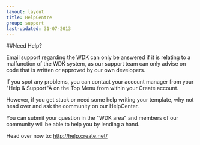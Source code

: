 ```yaml
---
layout: layout
title: HelpCentre
group: support
last-updated: 31-07-2013
---
```




##Need Help?

Email support regarding the WDK can only be answered if it is relating to a malfunction of the WDK system, as our support team can only advise on code that is written or approved by our own developers.

If you spot any problems, you can contact your account manager from your "Help & Support"Â  on the Top Menu from within your Create account.

However, if you get stuck or need some help writing your template, why not head over and ask the community on our HelpCenter.

You can submit your question in the "WDK area" and members of our community will be able to help you by lending a hand.

Head over now to: http://help.create.net/